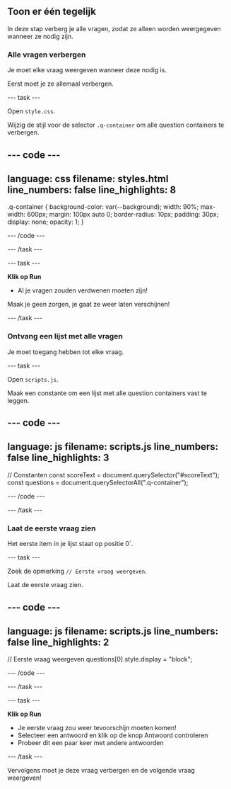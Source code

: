 ## Toon er één tegelijk

In deze stap verberg je alle vragen, zodat ze alleen worden weergegeven wanneer ze nodig zijn.

### Alle vragen verbergen

Je moet elke vraag weergeven wanneer deze nodig is.

Eerst moet je ze allemaal verbergen.

\--- task ---

Open `style.css`.

Wijzig de stijl voor de selector `.q-container` om alle question containers te verbergen.

## --- code ---

language: css
filename: styles.html
line_numbers: false
line_highlights: 8
-------------------------------------------------------

.q-container {
background-color: var(--background);
width: 90%;
max-width: 600px;
margin: 100px auto 0;
border-radius: 10px;
padding: 30px;
display: none;
opacity: 1;
}

\--- /code ---

\--- /task ---

\--- task ---

**Klik op Run**

- Al je vragen zouden verdwenen moeten zijn!

Maak je geen zorgen, je gaat ze weer laten verschijnen!

\--- /task ---

### Ontvang een lijst met alle vragen

Je moet toegang hebben tot elke vraag.

\--- task ---

Open `scripts.js`.

Maak een constante om een lijst met alle question containers vast te leggen.

## --- code ---

language: js
filename: scripts.js
line_numbers: false
line_highlights: 3
-------------------------------------------------------

// Constanten
const scoreText = document.querySelector("#scoreText");
const questions = document.querySelectorAll(".q-container");

\--- /code ---

\--- /task ---

### Laat de eerste vraag zien

Het eerste item in je lijst staat op positie 0\`.

\--- task ---

Zoek de opmerking `// Eerste vraag weergeven`.

Laat de eerste vraag zien.

## --- code ---

language: js
filename: scripts.js
line_numbers: false
line_highlights: 2
-------------------------------------------------------

// Eerste vraag weergeven
questions[0].style.display = "block";

\--- /code ---

\--- /task ---

\--- task ---

**Klik op Run**

- Je eerste vraag zou weer tevoorschijn moeten komen!
- Selecteer een antwoord en klik op de knop Antwoord controleren
- Probeer dit een paar keer met andere antwoorden

\--- /task ---

Vervolgens moet je deze vraag verbergen en de volgende vraag weergeven!
